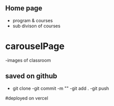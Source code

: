 ## Home page
- program & courses
- sub divison of courses

# carouselPage
-images of classroom

## saved on github

- git clone
-git commit -m ""
-git add .
   -git push

#deployed on vercel